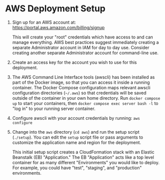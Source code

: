 # AWS Deployment Setup

1. Sign up for an AWS account at: https://portal.aws.amazon.com/billing/signup  

   This will create your "root" credentials which have access to and can
   manage everything. AWS best practices suggest immediately creating a
   separate Administrator account in IAM for day to day use. Consider
   creating another separate Administrator account for command-line use.

2. Create an access key for the account you wish to use for this deployment.

3. The AWS Command Line Interface tools (awscli) has been installed as part of the 
   Docker image, so that you can access it inside a running container. The Docker 
   Compose configuration maps relevant awscli configuration directories (`~/.aws`) so 
   that credentials will be saved outside of the container in your own home directory.
   Run `docker compose up` to start your containers, then 
   `docker compose exec server bash -l` to "log in" to your running server container.
   
4. Configure awscli with your account credentials by running: `aws configure`

5. Change into the `aws` directory (`cd aws`) and run the setup script (`./setup`). 
   You can edit the `setup` script file or pass arguments to customize the 
   application name and region for the deployment.

   This initial setup script creates a CloudFormation stack with an Elastic
   Beanstalk (EB) "Application." The EB "Application" acts like a top level
   container for as many different "Environments" you would like to deploy.
   For example, you could have "test", "staging", and "production"
   environments.